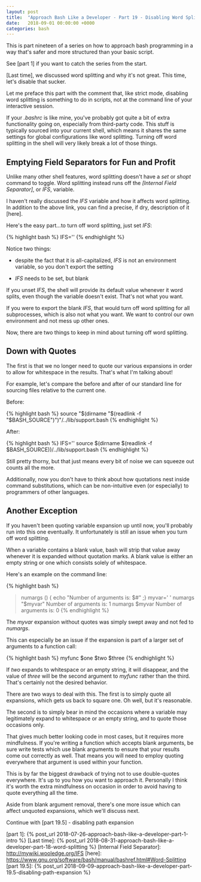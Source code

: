 ```yaml
---
layout: post
title:  "Approach Bash Like a Developer - Part 19 - Disabling Word Splitting"
date:   2018-09-01 00:00:00 +0000
categories: bash
---
```


This is part nineteen of a series on how to approach bash programming in
a way that's safer and more structured than your basic script.

See [part 1] if you want to catch the series from the start.

[Last time], we discussed word splitting and why it's not great.
This time, let's disable that sucker.

Let me preface this part with the comment that, like strict mode,
disabling word splitting is something to do in scripts, not at the
command line of your interactive session.

If your *.bashrc* is like mine, you've probably got quite a bit of extra
functionality going on, especially from third-party code.  This stuff is
typically sourced into your current shell, which means it shares the
same settings for global configurations like word splitting.  Turning
off word splitting in the shell will very likely break a lot of those
things.

Emptying Field Separators for Fun and Profit
--------------------------------------------

Unlike many other shell features, word splitting doesn't have a *set* or
*shopt* command to toggle.  Word splitting instead runs off the
*[Internal Field Separator]*, or *IFS*, variable.

I haven't really discussed the *IFS* variable and how it affects word
splitting.  In addition to the above link, you can find a precise, if
dry, description of it [here].

Here's the easy part...to turn off word splitting, just set *IFS*:

{% highlight bash %}
IFS=''
{% endhighlight %}

Notice two things:

-   despite the fact that it is all-capitalized, *IFS* is not an
    environment variable, so you don't export the setting

-   *IFS* needs to be set, but blank

If you unset *IFS*, the shell will provide its default value whenever it
word splits, even though the variable doesn't exist.  That's not what
you want.

If you were to export the blank *IFS*, that would turn off word
splitting for all subprocesses, which is also not what you want.  We
want to control our own environment and not mess up other ones.

Now, there are two things to keep in mind about turning off word
splitting.

Down with Quotes
----------------

The first is that we no longer need to quote our various expansions in
order to allow for whitespace in the results.  That's what I'm talking
about!

For example, let's compare the before and after of our standard line for
sourcing files relative to the current one.

Before:

{% highlight bash %}
source "$(dirname "$(readlink -f "$BASH_SOURCE")")"/../lib/support.bash
{% endhighlight %}

After:

{% highlight bash %}
IFS=''
source $(dirname $(readlink -f $BASH_SOURCE))/../lib/support.bash
{% endhighlight %}

Still pretty thorny, but that just means every bit of noise we can
squeeze out counts all the more.

Additionally, now you don't have to think about how quotations nest
inside command substitutions, which can be non-intuitive even (or
especially) to programmers of other languages.

Another Exception
-----------------

If you haven't been quoting variable expansion up until now, you'll
probably run into this one eventually.  It unfortunately is still an
issue when you turn off word splitting.

When a variable contains a blank value, bash will strip that value away
whenever it is expanded without quotation marks.  A blank value is
either an empty string or one which consists solely of whitespace.

Here's an example on the command line:

{% highlight bash %}
> numargs () { echo "Number of arguments is: $#" ;}
> myvar=' '
> numargs "$myvar"
Number of arguments is: 1
> numargs $myvar
Number of arguments is: 0
{% endhighlight %}

The *myvar* expansion without quotes was simply swept away and not fed
to *numargs*.

This can especially be an issue if the expansion is part of a larger set
of arguments to a function call:

{% highlight bash %}
myfunc $one $two $three
{% endhighlight %}

If *two* expands to whitespace or an empty string, it will disappear,
and the value of *three* will be the second argument to *myfunc* rather
than the third.  That's certainly not the desired behavior.

There are two ways to deal with this.  The first is to simply quote all
expansions, which gets us back to square one.  Oh well, but it's
reasonable.

The second is to simply bear in mind the occasions where a variable may
legitimately expand to whitespace or an empty string, and to quote those
occasions only.

That gives much better looking code in most cases, but it requires more
mindfulness.  If you're writing a function which accepts blank
arguments, be sure write tests which use blank arguments to ensure that
your results come out correctly as well.  That means you will need to
employ quoting everywhere that argument is used within your function.

This is by far the biggest drawback of trying not to use double-quotes
everywhere.  It's up to you how you want to approach it.  Personally I
think it's worth the extra mindfulness on occasion in order to avoid
having to quote everything all the time.

Aside from blank argument removal, there's one more issue which can
affect unquoted expansions, which we'll discuss next.

Continue with [part 19.5] - disabling path expansion

  [part 1]:       {% post_url 2018-07-26-approach-bash-like-a-developer-part-1-intro                      %}
  [Last time]:    {% post_url 2018-08-31-approach-bash-like-a-developer-part-18-word-splitting            %}
  [Internal Field Separator]: http://mywiki.wooledge.org/IFS
  [here]:         https://www.gnu.org/software/bash/manual/bashref.html#Word-Splitting
  [part 19.5]:      {% post_url 2018-09-09-approach-bash-like-a-developer-part-19.5-disabling-path-expansion %}
